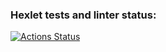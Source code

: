 ### Hexlet tests and linter status:
[![Actions Status](https://github.com/teo11git/frontend-project-lvl1/workflows/hexlet-check/badge.svg)](https://github.com/teo11git/frontend-project-lvl1/actions)